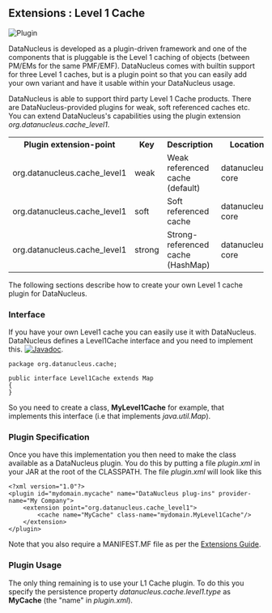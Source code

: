 <head><title>Extensions : Level 1 Cache</title></head>

## Extensions : Level 1 Cache
![Plugin](../images/nucleus_plugin.gif)

DataNucleus is developed as a plugin-driven framework and one of the components that is pluggable is the Level 1 caching of objects 
(between PM/EMs for the same PMF/EMF). DataNucleus comes with builtin support for three Level 1 caches, but is a plugin point so that you can 
easily add your own variant and have it usable within your DataNucleus usage.

DataNucleus is able to support third party Level 1 Cache products. There are DataNucleus-provided plugins for
weak, soft referenced caches etc. You can extend DataNucleus's capabilities using the plugin extension *org.datanucleus.cache_level1*. 

<table>
    <tr>
        <th>Plugin extension-point</th>
        <th>Key</th>
        <th>Description</th>
        <th width="80">Location</th>
    </tr>
    <tr>
        <td>org.datanucleus.cache_level1</td>
        <td>weak</td>
        <td>Weak referenced cache (default)</td>
        <td>datanucleus-core</td>
    </tr>
    <tr>
        <td>org.datanucleus.cache_level1</td>
        <td>soft</td>
        <td>Soft referenced cache</td>
        <td>datanucleus-core</td>
    </tr>
    <tr>
        <td>org.datanucleus.cache_level1</td>
        <td>strong</td>
        <td>Strong-referenced cache (HashMap)</td>
        <td>datanucleus-core</td>
    </tr>
</table>

The following sections describe how to create your own Level 1 cache plugin for DataNucleus.

### Interface

If you have your own Level1 cache you can easily use it with DataNucleus. DataNucleus defines a Level1Cache interface and you need to implement this.
[![Javadoc](../images/javadoc.gif)](http://www.datanucleus.org/javadocs/core/latest/org/datanucleus/cache/Level1Cache.html).

	package org.datanucleus.cache;
	
	public interface Level1Cache extends Map
	{
	}

So you need to create a class, __MyLevel1Cache__ for example, that implements this interface (i.e that implements _java.util.Map_).


### Plugin Specification

Once you have this implementation you then need to make the class available as a DataNucleus plugin. You do this by putting a file 
_plugin.xml_ in your JAR at the root of the CLASSPATH. The file _plugin.xml_ will look like this

	<?xml version="1.0"?>
	<plugin id="mydomain.mycache" name="DataNucleus plug-ins" provider-name="My Company">
    	<extension point="org.datanucleus.cache_level1">
	    	<cache name="MyCache" class-name="mydomain.MyLevel1Cache"/>
    	</extension>
	</plugin>

Note that you also require a MANIFEST.MF file as per the [Extensions Guide](index.html).

### Plugin Usage

The only thing remaining is to use your L1 Cache plugin. To do this you specify the 
persistence property _datanucleus.cache.level1.type_ as __MyCache__ (the "name" in _plugin.xml_).


